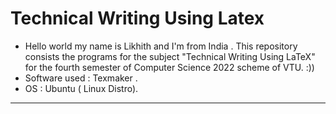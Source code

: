 # Technical Writing Using Latex
- Hello world my name is Likhith and I'm from India . This repository consists the programs for the subject "Technical Writing Using LaTeX" for the fourth semester of Computer Science 2022 scheme of VTU. :))
- Software used : Texmaker .
- OS : Ubuntu ( Linux Distro).
------------------------------------------------------
